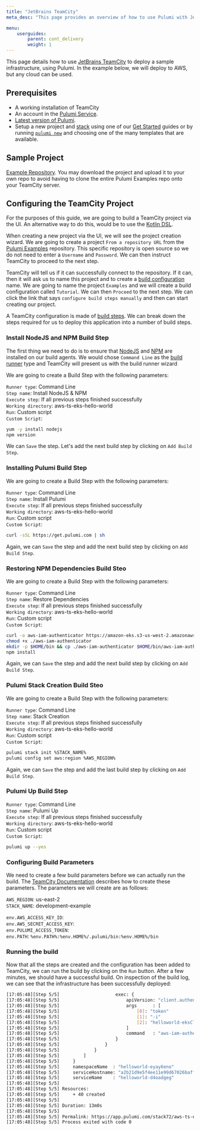 ```yaml
---
title: "JetBrains TeamCity"
meta_desc: "This page provides an overview of how to use Pulumi with JetBrains TeamCity."

menu:
    userguides:
        parent: cont_delivery
        weight: 1
---
```


This page details how to use [JetBrains TeamCity](https://www.jetbrains.com/teamcity/) to deploy a sample infrastructure, using Pulumi. In the example below, we will deploy to AWS, but any cloud can be used.

## Prerequisites

- A working installation of TeamCity
- An account in the [Pulumi Service](https://app.pulumi.com).
- [Latest version of Pulumi](/docs/get-started/install).
- Setup a new project and [stack](/docs/intro/concepts/stack) using one of our
[Get Started](/docs/get-started) guides or by running [`pulumi new`](/docs/reference/cli/pulumi_new)
and choosing one of the many templates that are available.

## Sample Project

[Example Repository](https://github.com/pulumi/examples/tree/master/aws-ts-hello-fargate).
You may download the project and upload it to your own repo to avoid having to clone the entire Pulumi Examples repo onto
your TeamCity server.

## Configuring the TeamCity Project

For the purposes of this guide, we are going to build a TeamCity project via the UI. An alternative way to do this, would
be to use the [Kotlin DSL](https://www.jetbrains.com/help/teamcity/kotlin-dsl.html).

When creating a new project via the UI, we will see the project creation wizard. We are going to create a project
`From a repository URL` from the [Pulumi Examples](https://github.com/pulumi/examples) repository. This specific
repository is open source so we do not need to enter a `Username` and `Password`. We can then instruct TeamCity to
proceed to the next step.

TeamCity will tell us if it can successfully connect to the repository. If it can, then it will ask us to name this project
and to create a [build configuration](https://www.jetbrains.com/help/teamcity/build-configuration.html) name. We are going to
name the project `Examples` and we will create a build configuration called `Tutorial`. We can then `Proceed` to the next step.
We can click the link that says `configure build steps manually` and then can start creating our project.

A TeamCity configuration is made of [build steps](https://www.jetbrains.com/help/teamcity/configuring-build-steps.html).
We can break down the steps required for us to deploy this application into a number of build steps.

### Install NodeJS and NPM Build Step

The first thing we need to do is to ensure that [NodeJS](https://nodejs.org/en/) and [NPM](https://www.npmjs.com/) are
installed on our build agents. We would chose `Command Line` as the [build runner](https://www.jetbrains.com/help/teamcity/build-runner.html)
type and TeamCity will present us with the build runner wizard

We are going to create a Build Step with the following parameters:

`Runner type`: Command Line<br />
`Step name`: Install NodeJS & NPM<br />
`Execute step`: If all previous steps finished successfully<br />
`Working directory`: aws-ts-eks-hello-world<br />
`Run`: Custom script<br />
`Custom Script`:

```bash
yum -y install nodejs
npm version
```

We can `Save` the step. Let's add the next build step by clicking on `Add Build Step`.

### Installing Pulumi Build Step

We are going to create a Build Step with the following parameters:

`Runner type`: Command Line<br />
`Step name`: Install Pulumi<br />
`Execute step`: If all previous steps finished successfully<br />
`Working directory`: aws-ts-eks-hello-world<br />
`Run`: Custom script<br />
`Custom Script`:

```bash
curl -sSL https://get.pulumi.com | sh
```

Again, we can `Save` the step and add the next build step by clicking on `Add Build Step`.

### Restoring NPM Dependencies Build Steo

We are going to create a Build Step with the following parameters:

`Runner type`: Command Line<br />
`Step name`: Restore Dependencies<br />
`Execute step`: If all previous steps finished successfully<br />
`Working directory`: aws-ts-eks-hello-world<br />
`Run`: Custom script<br />
`Custom Script`:

```bash
curl -o aws-iam-authenticator https://amazon-eks.s3-us-west-2.amazonaws.com/1.13.7/2019-06-11/bin/linux/amd64/aws-iam-authenticator
chmod +x ./aws-iam-authenticator
mkdir -p $HOME/bin && cp ./aws-iam-authenticator $HOME/bin/aws-iam-authenticator
npm install
```

Again, we can `Save` the step and add the next build step by clicking on `Add Build Step`.

### Pulumi Stack Creation Build Steo

We are going to create a Build Step with the following parameters:

`Runner type`: Command Line<br />
`Step name`: Stack Creation<br />
`Execute step`: If all previous steps finished successfully<br />
`Working directory`: aws-ts-eks-hello-world<br />
`Run`: Custom script<br />
`Custom Script`:

```bash
pulumi stack init %STACK_NAME%
pulumi config set aws:region %AWS_REGION%
```

Again, we can `Save` the step and add the last build step by clicking on `Add Build Step`.

### Pulumi Up Build Step

`Runner type`: Command Line<br />
`Step name`: Pulumi Up<br />
`Execute step`: If all previous steps finished successfully<br />
`Working directory`: aws-ts-eks-hello-world<br />
`Run`: Custom script<br />
`Custom Script`:

```bash
pulumi up --yes
```

### Configuring Build Parameters

We need to create a few build parameters before we can actually run the build. The
[TeamCity Documentation](https://www.jetbrains.com/help/teamcity/configuring-build-parameters.html) describes how to
create these parameters. The parameters we will create are as follows:

`AWS_REGION`: us-east-2<br />
`STACK_NAME`: development-example

`env.AWS_ACCESS_KEY_ID`: <redacted><br />
`env.AWS_SECRET_ACCESS_KEY`: <redacted><br />
`env.PULUMI_ACCESS_TOKEN`: <redacted><br />
`env.PATH`: `%env.PATH%:%env.HOME%/.pulumi/bin:%env.HOME%/bin`

### Running the build

Now that all the steps are created and the configuration has been added to TeamCity, we can run the build by clicking on the
`Run` button. After a few minutes, we should have a successful build. On inspection of the build log, we can see that the
infrastructure has been successfully deployed:

```bash
[17:05:48][Step 5/5]                     exec: {
[17:05:48][Step 5/5]                         apiVersion: "client.authentication.k8s.io/v1alpha1"
[17:05:48][Step 5/5]                         args      : [
[17:05:48][Step 5/5]                             [0]: "token"
[17:05:48][Step 5/5]                             [1]: "-i"
[17:05:48][Step 5/5]                             [2]: "helloworld-eksCluster-c5bd220"
[17:05:48][Step 5/5]                         ]
[17:05:48][Step 5/5]                         command   : "aws-iam-authenticator"
[17:05:48][Step 5/5]                     }
[17:05:48][Step 5/5]                 }
[17:05:48][Step 5/5]             }
[17:05:48][Step 5/5]         ]
[17:05:48][Step 5/5]     }
[17:05:48][Step 5/5]     namespaceName  : "helloworld-eyay6eno"
[17:05:48][Step 5/5]     serviceHostname: "a2b21d9e5f4ee11e99d67026bafffdcc-603547860.us-east-2.elb.amazonaws.com"
[17:05:48][Step 5/5]     serviceName    : "helloworld-d4oadgeg"
[17:05:48][Step 5/5]
[17:05:48][Step 5/5] Resources:
[17:05:48][Step 5/5]     + 40 created
[17:05:48][Step 5/5]
[17:05:48][Step 5/5] Duration: 13m0s
[17:05:48][Step 5/5]
[17:05:48][Step 5/5] Permalink: https://app.pulumi.com/stack72/aws-ts-eks-hello-world/development-example/updates/1
[17:05:48][Step 5/5] Process exited with code 0
```
